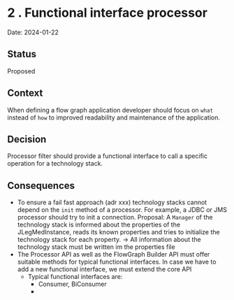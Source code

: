 # 2 . Functional interface processor 

Date: 2024-01-22

## Status

Proposed

## Context

When defining a flow graph application developer should focus on `what` instead of `how` to improved readability and 
maintenance of the application. 


## Decision

Processor filter should provide a functional interface to call a specific operation for a technology stack. 

## Consequences

* To ensure a fail fast approach (adr xxx) technology stacks cannot depend on the `init` method of a processor. For example, a JDBC or JMS processor should try to init a connection. Proposal: A `Manager` of the technology stack is informed about the properties of the JLegMedInstance, reads its known properties and tries to initialize the technology stack for each property. -> All information about the technology stack must be written im the properties file  
* The Processor API as well as the FlowGraph Builder API must offer suitable methods for typical functional interfaces. In case we have to add a new functional interface, we must extend the core API 
  * Typical functional interfaces are: 
    * Consumer, BiConsumer
    * 